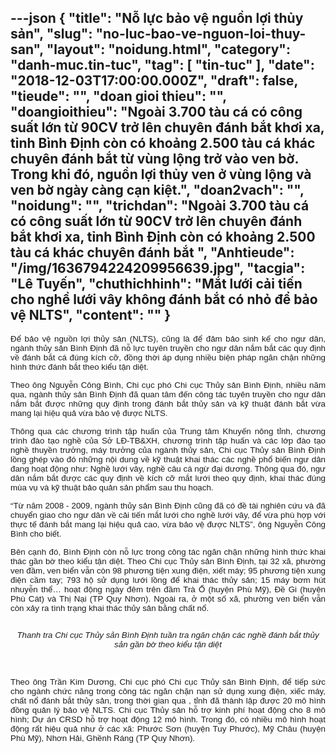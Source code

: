 ---json
{
    "title": "Nỗ lực bảo vệ nguồn lợi thủy sản",
    "slug": "no-luc-bao-ve-nguon-loi-thuy-san",
    "layout": "noidung.html",
    "category": "danh-muc.tin-tuc",
    "tag": [
        "tin-tuc"
    ],
    "date": "2018-12-03T17:00:00.000Z",
    "draft": false,
    "tieude": "",
    "doan gioi thieu": "",
    "doangioithieu": "Ngoài 3.700 tàu cá có công suất lớn từ 90CV trở lên chuyên đánh bắt khơi xa, tỉnh Bình Định còn có khoảng 2.500 tàu cá khác chuyên đánh bắt từ vùng lộng trở vào ven bờ. Trong khi đó, nguồn lợi thủy ven ở vùng lộng và ven bờ ngày càng cạn kiệt.",
    "doan2vach": "",
    "noidung": "",
    "trichdan": "Ngoài 3.700 tàu cá có công suất lớn từ 90CV trở lên chuyên đánh bắt khơi xa, tỉnh Bình Định còn có khoảng 2.500 tàu cá khác chuyên đánh bắt ",
    "Anhtieude": "/img/1636794224209956639.jpg",
    "tacgia": "Lê Tuyến",
    "chuthichhinh": "Mắt lưới cải tiến cho nghề lưới vây không đánh bắt có nhỏ để bảo vệ NLTS",
    "__content__": ""
}
---
<p style="text-align:justify"><span style="font-size:13px"><span style="color:#1b1b1b"><span style="font-family:Arial"><span style="background-color:#ffffff"><span style="font-size:10pt">Để bảo vệ nguồn lợi thủy sản (NLTS), cũng l&agrave; để đảm bảo sinh kế cho ngư d&acirc;n, ng&agrave;nh thủy sản B&igrave;nh Định đ&atilde; nỗ lực tuy&ecirc;n truyền cho ngư d&acirc;n nắm bắt c&aacute;c quy định về đ&aacute;nh bắt c&aacute; đ&uacute;ng k&iacute;ch cỡ, đồng thời &aacute;p dụng nhiều biện ph&aacute;p ngăn chặn những h&igrave;nh thức đ&aacute;nh bắt theo kiểu tận diệt.</span></span></span></span></span></p>

<p style="text-align:justify"><span style="font-size:13px"><span style="color:#1b1b1b"><span style="font-family:Arial"><span style="background-color:#ffffff"><span style="font-size:10pt">Theo &ocirc;ng Nguyễn C&ocirc;ng B&igrave;nh, Chi cục ph&oacute; Chi cục Thủy sản B&igrave;nh Định, nhiều năm qua, ng&agrave;nh thủy sản B&igrave;nh Định đ&atilde; quan t&acirc;m đến c&ocirc;ng t&aacute;c tuy&ecirc;n truyền cho ngư d&acirc;n nắm bắt được những quy định trong đ&aacute;nh bắt thủy sản v&agrave; kỹ thuật đ&aacute;nh bắt vừa mang lại hiệu quả vừa bảo vệ được NLTS.</span></span></span></span></span></p>

<p style="text-align:justify"><span style="font-size:13px"><span style="color:#1b1b1b"><span style="font-family:Arial"><span style="background-color:#ffffff"><span style="font-size:10pt">Th&ocirc;ng qua c&aacute;c chương tr&igrave;nh tập huấn của Trung t&acirc;m Khuyến n&ocirc;ng tỉnh, chương tr&igrave;nh đ&agrave;o tạo nghề của Sở LĐ-TB&amp;XH, chương tr&igrave;nh tập huấn v&agrave; c&aacute;c lớp đ&agrave;o tạo nghề thuyền trưởng, m&aacute;y trưởng của ng&agrave;nh thủy sản, Chi cục Thủy sản B&igrave;nh Định lồng gh&eacute;p v&agrave;o đ&oacute; những nội dung về kỹ thuật khai th&aacute;c c&aacute;c nghề phổ biến ngư d&acirc;n đang hoạt động như: Nghề lưới v&acirc;y, nghề c&acirc;u c&aacute; ngừ đại dương. Th&ocirc;ng qua đ&oacute;, ngư d&acirc;n nắm bắt được c&aacute;c quy định về k&iacute;ch cỡ mắt lưới theo quy định, khai th&aacute;c đ&uacute;ng m&ugrave;a vụ v&agrave; kỹ thuật bảo quản sản phẩm sau thu hoạch.</span></span></span></span></span></p>

<p style="text-align:justify"><span style="font-size:13px"><span style="color:#1b1b1b"><span style="font-family:Arial"><span style="background-color:#ffffff"><span style="font-size:10pt">&ldquo;Từ năm 2008 - 2009, ng&agrave;nh thủy sản B&igrave;nh Định cũng đ&atilde; c&oacute; đề t&agrave;i nghi&ecirc;n cứu v&agrave; đ&atilde; chuyển giao cho ngư d&acirc;n về cải tiến mắt lưới cho nghề lưới v&acirc;y, để vừa ph&ugrave; hợp với thực tế đ&aacute;nh bắt mang lại hiệu quả cao, vừa bảo vệ được NLTS&rdquo;, &ocirc;ng Nguyễn C&ocirc;ng B&igrave;nh cho biết.</span></span></span></span></span></p>

<p style="text-align:justify"><span style="font-size:13px"><span style="color:#1b1b1b"><span style="font-family:Arial"><span style="background-color:#ffffff"><span style="font-size:10pt">B&ecirc;n cạnh đ&oacute;, B&igrave;nh Định c&ograve;n nỗ lực trong c&ocirc;ng t&aacute;c ngăn chặn những h&igrave;nh thức khai th&aacute;c gần bờ theo kiểu tận diệt. Theo Chi cục Thủy sản B&igrave;nh Định, tại 32 x&atilde;, phường ven đầm, ven biển vẫn c&ograve;n 98 phương tiện xung điện, xiết m&aacute;y; 95 phương tiện xung điện cầm tay; 793 hộ sử dụng lưới lồng để khai th&aacute;c thủy sản; 15 m&aacute;y bơm h&uacute;t nhuyễn thể&hellip; hoạt động ng&agrave;y đ&ecirc;m tr&ecirc;n đầm Tr&agrave; Ổ (huyện Ph&ugrave; Mỹ), Đề Gi (huyện Ph&ugrave; C&aacute;t) v&agrave; Thị Nại (TP Quy Nhơn). Ngo&agrave;i ra, ở một số x&atilde;, phường ven biển vẫn c&ograve;n xảy ra t&igrave;nh trạng khai th&aacute;c thủy sản bằng chất nổ.</span></span></span></span></span></p>

<p style="text-align:center"><span style="font-size:13px"><span style="color:#1b1b1b"><span style="font-family:Arial"><span style="background-color:#ffffff"><img alt="" src="https://image.nongnghiep.vn/upload/2018/11/29/10-02-57_2_8.jpg" /></span></span></span></span></p>

<p style="text-align:center"><span style="font-size:13px"><span style="color:#1b1b1b"><span style="font-family:Arial"><span style="background-color:#ffffff"><em><span style="font-size:10pt">Thanh tra Chi cục Thủy sản B&igrave;nh Định tuần tra ngăn chặn c&aacute;c nghề đ&aacute;nh bắt thủy sản gần bờ theo kiểu tận diệt</span></em></span></span></span></span></p>

<p style="text-align:justify">&nbsp;</p>

<p style="text-align:justify"><span style="font-size:13px"><span style="color:#1b1b1b"><span style="font-family:Arial"><span style="background-color:#ffffff"><span style="font-size:10pt">Theo &ocirc;ng Trần Kim Dương, Chi cục ph&oacute; Chi cục Thủy sản B&igrave;nh Định, để tiếp sức cho ng&agrave;nh chức năng trong c&ocirc;ng t&aacute;c ngăn chặn nạn sử dụng xung điện, xiếc m&aacute;y, chất nổ đ&aacute;nh bắt thủy sản, trong thời gian qua&nbsp;, tỉnh&nbsp;đ&atilde; th&agrave;nh lập được 20 m&ocirc; h&igrave;nh đồng quản l&yacute; bảo vệ NLTS. Chi cục Thủy sản hỗ trợ kinh ph&iacute; hoạt động cho 8 m&ocirc; h&igrave;nh; Dự &aacute;n CRSD hỗ trợ hoạt động 12 m&ocirc; h&igrave;nh. Trong đ&oacute;, c&oacute; nhiều m&ocirc; h&igrave;nh hoạt động rất hiệu quả như ở c&aacute;c x&atilde;: Phước Sơn (huyện Tuy Phước), Mỹ Ch&acirc;u (huyện Ph&ugrave; Mỹ), Nhơn Hải, Ghềnh R&aacute;ng (TP Quy Nhơn).</span></span></span></span></span></p>
